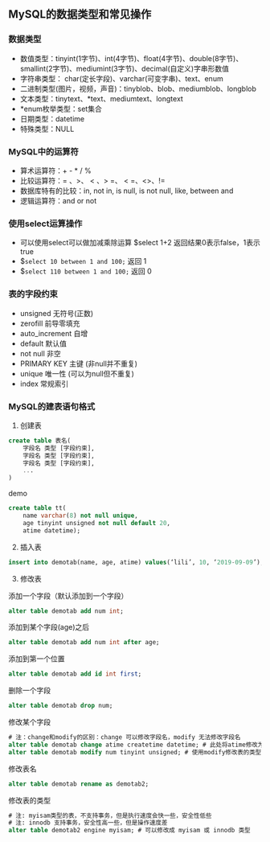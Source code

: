 MySQL的数据类型和常见操作
---

### 数据类型

- 数值类型：tinyint(1字节)、int(4字节)、float(4字节)、double(8字节)、smallint(2字节)、mediumint(3字节)、decimal(自定义)字串形数值
- 字符串类型： char(定长字段)、varchar(可变字串)、text、enum
- 二进制类型(图片，视频，声音)：tinyblob、blob、mediumblob、longblob
- 文本类型：tinytext、*text、mediumtext、longtext
- *enum枚举类型：set集合
- 日期类型：datetime
- 特殊类型：NULL

### MySQL中的运算符

- 算术运算符：+ - * / %
- 比较运算符：= 、>、 < 、> =、 < =、<>、!=
- 数据库特有的比较：in, not in, is null, is not null, like, between and
- 逻辑运算符：and or not

### 使用select运算操作

- 可以使用select可以做加减乘除运算 $select 1+2 返回结果0表示false，1表示true
- $`select 10 between 1 and 100;` 返回 1
- $`select 110 between 1 and 100;` 返回 0

### 表的字段约束

- unsigned 无符号(正数)
- zerofill 前导零填充
- auto_increment 自增
- default 默认值
- not null 非空
- PRIMARY KEY 主键 (非null并不重复)
- unique 唯一性 (可以为null但不重复)
- index 常规索引

### MySQL的建表语句格式

1) 创建表

```sql
create table 表名(
	字段名 类型 [字段约束],
	字段名 类型 [字段约束],
	字段名 类型 [字段约束],
	...
)
```

demo

```sql
create table tt(
	name varchar(8) not null unique,
	age tinyint unsigned not null default 20,
	atime datetime);
```

2) 插入表

```sql
insert into demotab(name, age, atime) values(‘lili’, 10, ‘2019-09-09’);
```

3) 修改表

添加一个字段（默认添加到一个字段）

```sql
alter table demotab add num int;
```

添加到某个字段(age)之后

```sql
alter table demotab add num int after age;
```

添加到第一个位置

```sql
alter table demotab add id int first;
```

删除一个字段

```sql
alter table demotab drop num;
```

修改某个字段

```sql
# 注：change和modify的区别：change 可以修改字段名，modify 无法修改字段名
alter table demotab change atime createtime datetime; # 此处将atime修改为datetime类型的createtime
alter table demotab modify num tinyint unsigned; # 使用modify修改表的类型
```

修改表名

```sql
alter table demotab rename as demotab2;
```

修改表的类型

```sql
# 注: myisam类型的表，不支持事务，但是执行速度会快一些，安全性低些
# 注: innodb 支持事务，安全性高一些，但是操作速度差
alter table demotab2 engine myisam; # 可以修改成 myisam 或 innodb 类型
```
